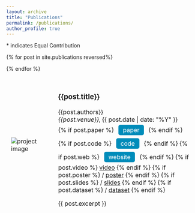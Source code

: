 ```yaml
---
layout: archive
title: "Publications"
permalink: /publications/
author_profile: true
---
```


\* indicates Equal Contribution

<table style="width:100%;border:0px;border-spacing:0px;border-collapse:separate;margin-right:auto;margin-left:auto;">

  {% for post in site.publications reversed%}
  <tr>
    <td style="border: none; padding:2.5%;width:25%;vertical-align:middle;max-width:100px;max-height:100px">
      <img src="/{{post.image}}" alt="project image" style="width:auto; height:auto; max-width:100%;" />
    </td>
    <td style="border: none; padding:2.5%;width:75%;vertical-align:middle">
      <h3>{{post.title}}</h3>
      {{post.authors}}
      <br>
      <em>{{post.venue}}</em>, {{ post.date | date: "%Y" }}
      <br>
        {% if post.paper %}
          <a href="{{post.paper}}" style="background-color: #008CBA; color: white; margin:4px 8px ;padding: 4px 12px; text-align: center; text-decoration: none; display: inline-block; border-radius: 5px;">paper</a>
        {% endif %}
        {% if post.code %}
          <a href="{{post.paper}}" style="background-color: #008CBA; color: white; margin:4px 8px ;padding: 4px 12px; text-align: center; text-decoration: none; display: inline-block; border-radius: 5px;">code</a>
        {% endif %}
        {% if post.web %}
          <a href="{{post.paper}}" style="background-color: #008CBA; color: white; margin:4px 8px ;padding: 4px 12px; text-align: center; text-decoration: none; display: inline-block; border-radius: 5px;">website</a>
        {% endif %}
        {% if post.video %}
          <a href="{{post.video}}">video</a>
        {% endif %}
        {% if post.poster %}
          / <a href="{{post.poster}}">poster</a>
        {% endif %}
        {% if post.slides %}
          / <a href="{{post.slides}}">slides</a>
        {% endif %}
        {% if post.dataset %}
          / <a href="{{post.dataset}}">dataset</a>
        {% endif %}
      <p></p>
      {{ post.excerpt }}
    </td>
  </tr>
  {% endfor %}
</table>
